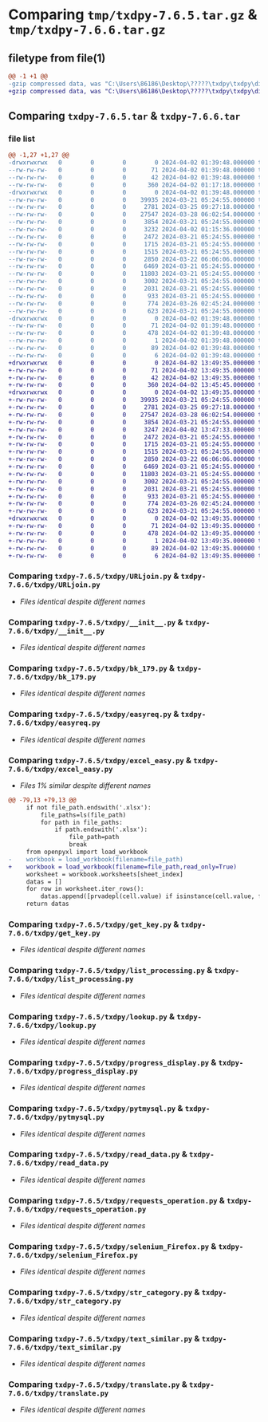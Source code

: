 # Comparing `tmp/txdpy-7.6.5.tar.gz` & `tmp/txdpy-7.6.6.tar.gz`

## filetype from file(1)

```diff
@@ -1 +1 @@
-gzip compressed data, was "C:\Users\86186\Desktop\?????\txdpy\txdpy\dist\.tmp-axa54got\txdpy-7.6.5.tar", last modified: Tue Apr  2 01:39:48 2024, max compression
+gzip compressed data, was "C:\Users\86186\Desktop\?????\txdpy\txdpy\dist\.tmp-4k_z4uzl\txdpy-7.6.6.tar", last modified: Tue Apr  2 13:49:35 2024, max compression
```

## Comparing `txdpy-7.6.5.tar` & `txdpy-7.6.6.tar`

### file list

```diff
@@ -1,27 +1,27 @@
-drwxrwxrwx   0        0        0        0 2024-04-02 01:39:48.000000 txdpy-7.6.5/
--rw-rw-rw-   0        0        0       71 2024-04-02 01:39:48.000000 txdpy-7.6.5/PKG-INFO
--rw-rw-rw-   0        0        0       42 2024-04-02 01:39:48.000000 txdpy-7.6.5/setup.cfg
--rw-rw-rw-   0        0        0      360 2024-04-02 01:17:18.000000 txdpy-7.6.5/setup.py
-drwxrwxrwx   0        0        0        0 2024-04-02 01:39:48.000000 txdpy-7.6.5/txdpy/
--rw-rw-rw-   0        0        0    39935 2024-03-21 05:24:55.000000 txdpy-7.6.5/txdpy/URLjoin.py
--rw-rw-rw-   0        0        0     2781 2024-03-25 09:27:18.000000 txdpy-7.6.5/txdpy/__init__.py
--rw-rw-rw-   0        0        0    27547 2024-03-28 06:02:54.000000 txdpy-7.6.5/txdpy/bk_179.py
--rw-rw-rw-   0        0        0     3854 2024-03-21 05:24:55.000000 txdpy-7.6.5/txdpy/easyreq.py
--rw-rw-rw-   0        0        0     3232 2024-04-02 01:15:36.000000 txdpy-7.6.5/txdpy/excel_easy.py
--rw-rw-rw-   0        0        0     2472 2024-03-21 05:24:55.000000 txdpy-7.6.5/txdpy/get_key.py
--rw-rw-rw-   0        0        0     1715 2024-03-21 05:24:55.000000 txdpy-7.6.5/txdpy/list_processing.py
--rw-rw-rw-   0        0        0     1515 2024-03-21 05:24:55.000000 txdpy-7.6.5/txdpy/lookup.py
--rw-rw-rw-   0        0        0     2850 2024-03-22 06:06:06.000000 txdpy-7.6.5/txdpy/progress_display.py
--rw-rw-rw-   0        0        0     6469 2024-03-21 05:24:55.000000 txdpy-7.6.5/txdpy/pytmysql.py
--rw-rw-rw-   0        0        0    11803 2024-03-21 05:24:55.000000 txdpy-7.6.5/txdpy/read_data.py
--rw-rw-rw-   0        0        0     3002 2024-03-21 05:24:55.000000 txdpy-7.6.5/txdpy/requests_operation.py
--rw-rw-rw-   0        0        0     2031 2024-03-21 05:24:55.000000 txdpy-7.6.5/txdpy/selenium_Firefox.py
--rw-rw-rw-   0        0        0      933 2024-03-21 05:24:55.000000 txdpy-7.6.5/txdpy/str_category.py
--rw-rw-rw-   0        0        0      774 2024-03-26 02:45:24.000000 txdpy-7.6.5/txdpy/text_similar.py
--rw-rw-rw-   0        0        0      623 2024-03-21 05:24:55.000000 txdpy-7.6.5/txdpy/translate.py
-drwxrwxrwx   0        0        0        0 2024-04-02 01:39:48.000000 txdpy-7.6.5/txdpy.egg-info/
--rw-rw-rw-   0        0        0       71 2024-04-02 01:39:48.000000 txdpy-7.6.5/txdpy.egg-info/PKG-INFO
--rw-rw-rw-   0        0        0      478 2024-04-02 01:39:48.000000 txdpy-7.6.5/txdpy.egg-info/SOURCES.txt
--rw-rw-rw-   0        0        0        1 2024-04-02 01:39:48.000000 txdpy-7.6.5/txdpy.egg-info/dependency_links.txt
--rw-rw-rw-   0        0        0       89 2024-04-02 01:39:48.000000 txdpy-7.6.5/txdpy.egg-info/requires.txt
--rw-rw-rw-   0        0        0        6 2024-04-02 01:39:48.000000 txdpy-7.6.5/txdpy.egg-info/top_level.txt
+drwxrwxrwx   0        0        0        0 2024-04-02 13:49:35.000000 txdpy-7.6.6/
+-rw-rw-rw-   0        0        0       71 2024-04-02 13:49:35.000000 txdpy-7.6.6/PKG-INFO
+-rw-rw-rw-   0        0        0       42 2024-04-02 13:49:35.000000 txdpy-7.6.6/setup.cfg
+-rw-rw-rw-   0        0        0      360 2024-04-02 13:45:45.000000 txdpy-7.6.6/setup.py
+drwxrwxrwx   0        0        0        0 2024-04-02 13:49:35.000000 txdpy-7.6.6/txdpy/
+-rw-rw-rw-   0        0        0    39935 2024-03-21 05:24:55.000000 txdpy-7.6.6/txdpy/URLjoin.py
+-rw-rw-rw-   0        0        0     2781 2024-03-25 09:27:18.000000 txdpy-7.6.6/txdpy/__init__.py
+-rw-rw-rw-   0        0        0    27547 2024-03-28 06:02:54.000000 txdpy-7.6.6/txdpy/bk_179.py
+-rw-rw-rw-   0        0        0     3854 2024-03-21 05:24:55.000000 txdpy-7.6.6/txdpy/easyreq.py
+-rw-rw-rw-   0        0        0     3247 2024-04-02 13:47:33.000000 txdpy-7.6.6/txdpy/excel_easy.py
+-rw-rw-rw-   0        0        0     2472 2024-03-21 05:24:55.000000 txdpy-7.6.6/txdpy/get_key.py
+-rw-rw-rw-   0        0        0     1715 2024-03-21 05:24:55.000000 txdpy-7.6.6/txdpy/list_processing.py
+-rw-rw-rw-   0        0        0     1515 2024-03-21 05:24:55.000000 txdpy-7.6.6/txdpy/lookup.py
+-rw-rw-rw-   0        0        0     2850 2024-03-22 06:06:06.000000 txdpy-7.6.6/txdpy/progress_display.py
+-rw-rw-rw-   0        0        0     6469 2024-03-21 05:24:55.000000 txdpy-7.6.6/txdpy/pytmysql.py
+-rw-rw-rw-   0        0        0    11803 2024-03-21 05:24:55.000000 txdpy-7.6.6/txdpy/read_data.py
+-rw-rw-rw-   0        0        0     3002 2024-03-21 05:24:55.000000 txdpy-7.6.6/txdpy/requests_operation.py
+-rw-rw-rw-   0        0        0     2031 2024-03-21 05:24:55.000000 txdpy-7.6.6/txdpy/selenium_Firefox.py
+-rw-rw-rw-   0        0        0      933 2024-03-21 05:24:55.000000 txdpy-7.6.6/txdpy/str_category.py
+-rw-rw-rw-   0        0        0      774 2024-03-26 02:45:24.000000 txdpy-7.6.6/txdpy/text_similar.py
+-rw-rw-rw-   0        0        0      623 2024-03-21 05:24:55.000000 txdpy-7.6.6/txdpy/translate.py
+drwxrwxrwx   0        0        0        0 2024-04-02 13:49:35.000000 txdpy-7.6.6/txdpy.egg-info/
+-rw-rw-rw-   0        0        0       71 2024-04-02 13:49:35.000000 txdpy-7.6.6/txdpy.egg-info/PKG-INFO
+-rw-rw-rw-   0        0        0      478 2024-04-02 13:49:35.000000 txdpy-7.6.6/txdpy.egg-info/SOURCES.txt
+-rw-rw-rw-   0        0        0        1 2024-04-02 13:49:35.000000 txdpy-7.6.6/txdpy.egg-info/dependency_links.txt
+-rw-rw-rw-   0        0        0       89 2024-04-02 13:49:35.000000 txdpy-7.6.6/txdpy.egg-info/requires.txt
+-rw-rw-rw-   0        0        0        6 2024-04-02 13:49:35.000000 txdpy-7.6.6/txdpy.egg-info/top_level.txt
```

### Comparing `txdpy-7.6.5/txdpy/URLjoin.py` & `txdpy-7.6.6/txdpy/URLjoin.py`

 * *Files identical despite different names*

### Comparing `txdpy-7.6.5/txdpy/__init__.py` & `txdpy-7.6.6/txdpy/__init__.py`

 * *Files identical despite different names*

### Comparing `txdpy-7.6.5/txdpy/bk_179.py` & `txdpy-7.6.6/txdpy/bk_179.py`

 * *Files identical despite different names*

### Comparing `txdpy-7.6.5/txdpy/easyreq.py` & `txdpy-7.6.6/txdpy/easyreq.py`

 * *Files identical despite different names*

### Comparing `txdpy-7.6.5/txdpy/excel_easy.py` & `txdpy-7.6.6/txdpy/excel_easy.py`

 * *Files 1% similar despite different names*

```diff
@@ -79,13 +79,13 @@
     if not file_path.endswith('.xlsx'):
         file_paths=ls(file_path)
         for path in file_paths:
             if path.endswith('.xlsx'):
                 file_path=path
                 break
     from openpyxl import load_workbook
-    workbook = load_workbook(filename=file_path)
+    workbook = load_workbook(filename=file_path,read_only=True)
     worksheet = workbook.worksheets[sheet_index]
     datas = []
     for row in worksheet.iter_rows():
         datas.append([prvadepl(cell.value) if isinstance(cell.value, float) else cell.value for cell in row])
     return datas
```

### Comparing `txdpy-7.6.5/txdpy/get_key.py` & `txdpy-7.6.6/txdpy/get_key.py`

 * *Files identical despite different names*

### Comparing `txdpy-7.6.5/txdpy/list_processing.py` & `txdpy-7.6.6/txdpy/list_processing.py`

 * *Files identical despite different names*

### Comparing `txdpy-7.6.5/txdpy/lookup.py` & `txdpy-7.6.6/txdpy/lookup.py`

 * *Files identical despite different names*

### Comparing `txdpy-7.6.5/txdpy/progress_display.py` & `txdpy-7.6.6/txdpy/progress_display.py`

 * *Files identical despite different names*

### Comparing `txdpy-7.6.5/txdpy/pytmysql.py` & `txdpy-7.6.6/txdpy/pytmysql.py`

 * *Files identical despite different names*

### Comparing `txdpy-7.6.5/txdpy/read_data.py` & `txdpy-7.6.6/txdpy/read_data.py`

 * *Files identical despite different names*

### Comparing `txdpy-7.6.5/txdpy/requests_operation.py` & `txdpy-7.6.6/txdpy/requests_operation.py`

 * *Files identical despite different names*

### Comparing `txdpy-7.6.5/txdpy/selenium_Firefox.py` & `txdpy-7.6.6/txdpy/selenium_Firefox.py`

 * *Files identical despite different names*

### Comparing `txdpy-7.6.5/txdpy/str_category.py` & `txdpy-7.6.6/txdpy/str_category.py`

 * *Files identical despite different names*

### Comparing `txdpy-7.6.5/txdpy/text_similar.py` & `txdpy-7.6.6/txdpy/text_similar.py`

 * *Files identical despite different names*

### Comparing `txdpy-7.6.5/txdpy/translate.py` & `txdpy-7.6.6/txdpy/translate.py`

 * *Files identical despite different names*

